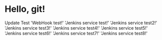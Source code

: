 # Hello, git!
Update Test
'WebHook test!'
'Jenkins service test!'
'Jenkins service test2!'
'Jenkins service test3!'
'Jenkins service test4!'
'Jenkins service test5!'
'Jenkins service test6!'
'Jenkins service test7!'
'Jenkins service test8!'
